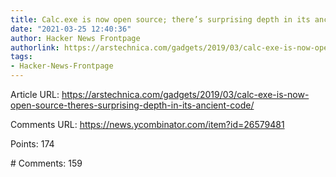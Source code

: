 ```yaml
---
title: Calc.exe is now open source; there’s surprising depth in its ancient code (2019)
date: "2021-03-25 12:40:36"
author: Hacker News Frontpage
authorlink: https://arstechnica.com/gadgets/2019/03/calc-exe-is-now-open-source-theres-surprising-depth-in-its-ancient-code/
tags:
- Hacker-News-Frontpage
---
```


<p>Article URL: <a href="https://arstechnica.com/gadgets/2019/03/calc-exe-is-now-open-source-theres-surprising-depth-in-its-ancient-code/">https://arstechnica.com/gadgets/2019/03/calc-exe-is-now-open-source-theres-surprising-depth-in-its-ancient-code/</a></p>
<p>Comments URL: <a href="https://news.ycombinator.com/item?id=26579481">https://news.ycombinator.com/item?id=26579481</a></p>
<p>Points: 174</p>
<p># Comments: 159</p>
